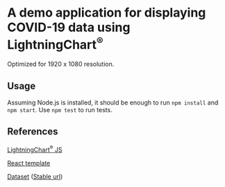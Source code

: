 # A demo application for displaying COVID-19 data using LightningChart<sup>&#174;</sup>

Optimized for 1920 x 1080 resolution.

## Usage

Assuming Node.js is installed, it should be enough to run `npm install` and `npm start`. Use `npm test` to run tests.

## References

[LightningChart<sup>&#174;</sup> JS](https://lightningchart.com/js-charts/)

[React template](https://github.com/Arction/lcjs-react-template)

[Dataset](https://docs.owid.io/projects/covid/en/latest/dataset.html) ([Stable url](https://covid.ourworldindata.org/))

